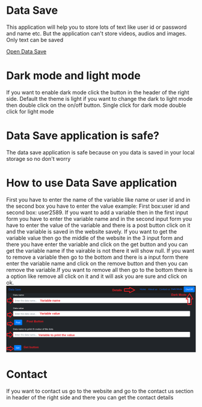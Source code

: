 # Data Save
This application will help you to store lots of text like user id or password and name etc. But the application can't store videos, audios and images. Only text can be saved

[Open Data Save](https://muhammedraiyaan2.github.io/Data-Save)
# Dark mode and light mode
If you want to enable dark mode click the button in the header of the right side. Default the theme is light if you want to change the dark to light mode then double click on the on/off button. Single click for dark mode double click for light mode
# Data Save application is safe?
The data save application is safe because on you data is saved in your local storage so no don't worry
# How to use Data Save application
First you have to enter the name of the variable like name or user id and in the second box you have to enter the value example: First box:user id and second box: user2589. If you want to add a variable then in the first input form you have to enter the variable name and in the second input form you have to enter the value of the variable and there is a post button click on it and the variable is saved in the website savely. If you want to get the variable value then go the middle of the website in the 3 input form and there you have enter the variable and click on the get button and you can get the variable name if the vairable is not there it will show null. If you want to remove a variable then go to the bottom and there is a input form there enter the variable name and click on the remove button and then you can remove the variable.If you want to remove all then go to the bottom there is a option like remove all click on it and it will ask you are sure and click on ok.
![image](Data%20Save.png)
# Contact
If you want to contact us go to the website and go to the contact us section in header of the right side and there you can get the contact details
